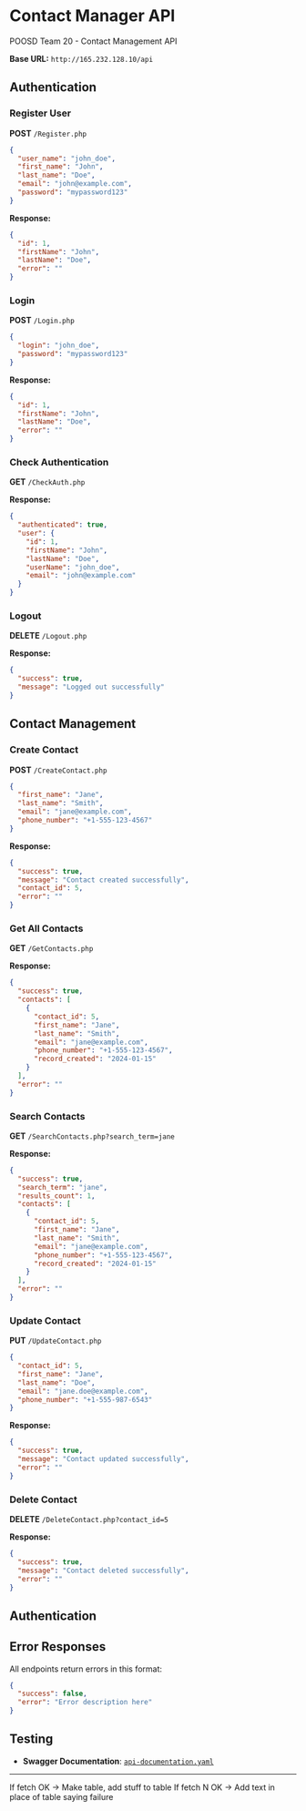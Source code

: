 # Contact Manager API

POOSD Team 20 - Contact Management API

**Base URL:** `http://165.232.128.10/api`

## Authentication

### Register User
**POST** `/Register.php`

```json
{
  "user_name": "john_doe",
  "first_name": "John", 
  "last_name": "Doe",
  "email": "john@example.com",
  "password": "mypassword123"
}
```

**Response:**
```json
{
  "id": 1,
  "firstName": "John",
  "lastName": "Doe",
  "error": ""
}
```

### Login
**POST** `/Login.php`

```json
{
  "login": "john_doe",
  "password": "mypassword123"
}
```

**Response:**
```json
{
  "id": 1,
  "firstName": "John",
  "lastName": "Doe", 
  "error": ""
}
```

### Check Authentication
**GET** `/CheckAuth.php`

**Response:**
```json
{
  "authenticated": true,
  "user": {
    "id": 1,
    "firstName": "John",
    "lastName": "Doe",
    "userName": "john_doe",
    "email": "john@example.com"
  }
}
```

### Logout
**DELETE** `/Logout.php`

**Response:**
```json
{
  "success": true,
  "message": "Logged out successfully"
}
```

## Contact Management

### Create Contact
**POST** `/CreateContact.php`

```json
{
  "first_name": "Jane",
  "last_name": "Smith", 
  "email": "jane@example.com",
  "phone_number": "+1-555-123-4567"
}
```

**Response:**
```json
{
  "success": true,
  "message": "Contact created successfully",
  "contact_id": 5,
  "error": ""
}
```

### Get All Contacts
**GET** `/GetContacts.php`

**Response:**
```json
{
  "success": true,
  "contacts": [
    {
      "contact_id": 5,
      "first_name": "Jane",
      "last_name": "Smith",
      "email": "jane@example.com", 
      "phone_number": "+1-555-123-4567",
      "record_created": "2024-01-15"
    }
  ],
  "error": ""
}
```

### Search Contacts
**GET** `/SearchContacts.php?search_term=jane`

**Response:**
```json
{
  "success": true,
  "search_term": "jane",
  "results_count": 1,
  "contacts": [
    {
      "contact_id": 5,
      "first_name": "Jane", 
      "last_name": "Smith",
      "email": "jane@example.com",
      "phone_number": "+1-555-123-4567",
      "record_created": "2024-01-15"
    }
  ],
  "error": ""
}
```

### Update Contact
**PUT** `/UpdateContact.php`

```json
{
  "contact_id": 5,
  "first_name": "Jane",
  "last_name": "Doe",
  "email": "jane.doe@example.com",
  "phone_number": "+1-555-987-6543"
}
```

**Response:**
```json
{
  "success": true,
  "message": "Contact updated successfully",
  "error": ""
}
```

### Delete Contact
**DELETE** `/DeleteContact.php?contact_id=5`

**Response:**
```json
{
  "success": true,
  "message": "Contact deleted successfully",
  "error": ""
}
```

## Authentication

## Error Responses

All endpoints return errors in this format:
```json
{
  "success": false,
  "error": "Error description here"
}
```

## Testing

- **Swagger Documentation**: [`api-documentation.yaml`](./api-documentation.yaml)

---

If fetch OK -> Make table, add stuff to table
If fetch N OK -> Add text in place of table saying failure
